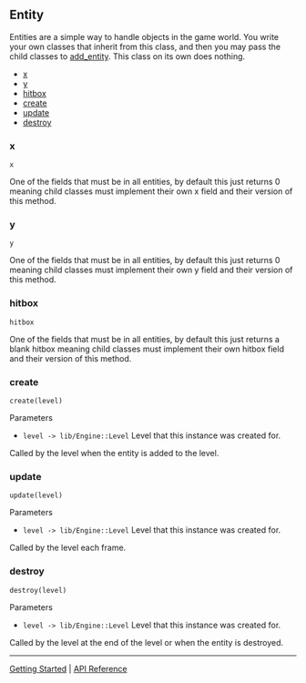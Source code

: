 ## Entity
Entities are a simple way to handle objects in the game world. You write your own classes
that inherit from this class, and then you may pass the child classes to [add_entity](Level.md#add_entity).
This class on its own does nothing.

 + [x](#x)
 + [y](#y)
 + [hitbox](#hitbox)
 + [create](#create)
 + [update](#update)
 + [destroy](#destroy)

### x
`x`

One of the fields that must be in all entities, by default this just returns 0 meaning
child classes must implement their own x field and their version of this method.

### y
`y`

One of the fields that must be in all entities, by default this just returns 0 meaning
child classes must implement their own y field and their version of this method.

### hitbox
`hitbox`

One of the fields that must be in all entities, by default this just returns a blank hitbox meaning
child classes must implement their own hitbox field and their version of this method.

### create
`create(level)`

Parameters
 + `level -> lib/Engine::Level` Level that this instance was created for.

Called by the level when the entity is added to the level.

### update
`update(level)`

Parameters
 + `level -> lib/Engine::Level` Level that this instance was created for.

Called by the level each frame.

### destroy
`destroy(level)`

Parameters
 + `level -> lib/Engine::Level` Level that this instance was created for.

Called by the level at the end of the level or when the entity is destroyed.

-----------

[Getting Started](../GettingStarted.md) | [API Reference](../API.md)
